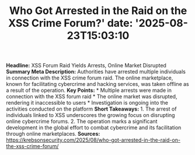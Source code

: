 ﻿---
title: "Who Got Arrested in the Raid on the XSS Crime Forum?'
date: '2025-08-23T15:03:10"
category: "Markets"
summary: ""
slug: "who got arrested in the raid on the xss crime forum"
source_urls:
  - "https://krebsonsecurity.com/2025/08/who-got-arrested-in-the-raid-on-the-xss-crime-forum/"
seo:
  title: "Who Got Arrested in the Raid on the XSS Crime Forum? | Hash n Hedge'
  description: '"
  keywords: ["news", "markets", "brief"]
---
**Headline:** XSS Forum Raid Yields Arrests, Online Market Disrupted  **Summary Meta Description:** Authorities have arrested multiple individuals in connection with the XSS crime forum raid. The online marketplace, known for facilitating cybercrime and hacking services, was taken offline as a result of the operation.  **Key Points:**  * Multiple arrests were made in connection with the XSS forum raid * The online market was disrupted, rendering it inaccessible to users * Investigation is ongoing into the activities conducted on the platform  **Short Takeaways:**  1. The arrest of individuals linked to XSS underscores the growing focus on disrupting online cybercrime forums. 2. The operation marks a significant development in the global effort to combat cybercrime and its facilitation through online marketplaces.  **Sources:**  https://krebsonsecurity.com/2025/08/who-got-arrested-in-the-raid-on-the-xss-crime-forum/ 
